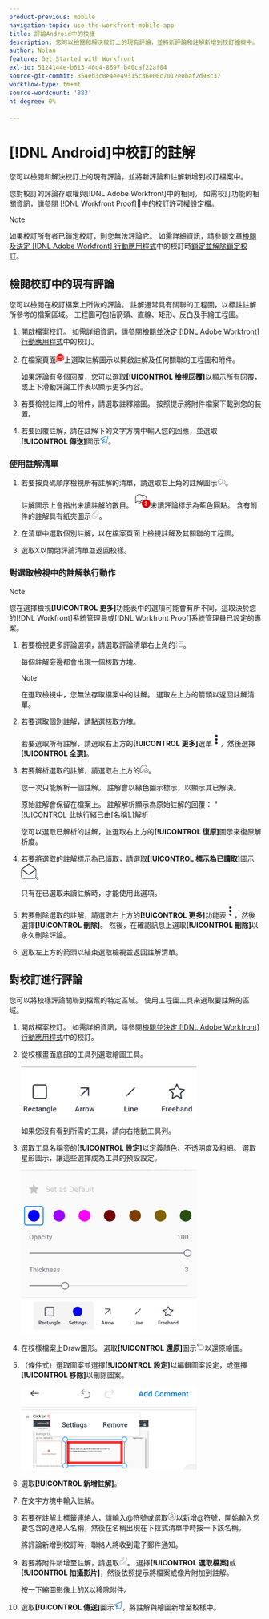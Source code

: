 ```yaml
---
product-previous: mobile
navigation-topic: use-the-workfront-mobile-app
title: 評論Android中的校樣
description: 您可以檢閱和解決校訂上的現有評論，並將新評論和註解新增到校訂檔案中。
author: Nolan
feature: Get Started with Workfront
exl-id: 5124144e-b613-46c4-8697-b40caf22af04
source-git-commit: 854eb3c0e4ee49315c36e00c7012e0baf2d98c37
workflow-type: tm+mt
source-wordcount: '883'
ht-degree: 0%

---
```


# [!DNL Android]中校訂的註解

您可以檢閱和解決校訂上的現有評論，並將新評論和註解新增到校訂檔案中。

您對校訂的評論存取權與[!DNL Adobe Workfront]中的相同。 如需校訂功能的相關資訊，請參閱 [!DNL Workfront Proof][&#128279;](../../../workfront-proof/wp-acct-admin/account-settings/proof-perm-profiles-in-wp.md)中的校訂許可權設定檔。

>[!NOTE]
>
>如果校訂所有者已鎖定校訂，則您無法評論它。 如需詳細資訊，請參閱文章[檢閱及決定 [!DNL Adobe Workfront] 行動應用程式](../../../workfront-basics/mobile-apps/using-the-workfront-mobile-app/work-with-proofs-in-mobile-app.md)中的校訂時[鎖定並解除鎖定校訂](../../../workfront-basics/mobile-apps/using-the-workfront-mobile-app/work-with-proofs-in-mobile-app.md#lock)。

## 檢閱校訂中的現有評論

您可以檢閱在校訂檔案上所做的評論。 註解通常具有關聯的工程圖，以標註註解所參考的檔案區域。 工程圖可包括箭頭、直線、矩形、反白及手繪工程圖。

1. 開啟檔案校訂。 如需詳細資訊，請參閱[檢閱並決定 [!DNL Adobe Workfront] 行動應用程式](../../../workfront-basics/mobile-apps/using-the-workfront-mobile-app/work-with-proofs-in-mobile-app.md)中的校訂。
1. 在檔案頁面![上選取註解圖示，在檔案](assets/mobile-comment-icon-on-proofdoc-30x34.png)上選取註解圖示以開啟註解及任何關聯的工程圖和附件。

   如果評論有多個回覆，您可以選取&#x200B;**[!UICONTROL 檢視回覆]**&#x200B;以顯示所有回覆，或上下滑動評論工作表以顯示更多內容。

1. 若要檢視註釋上的附件，請選取註釋縮圖。 按照提示將附件檔案下載到您的裝置。
1. 若要回覆註解，請在註解下的文字方塊中輸入您的回應，並選取&#x200B;**[!UICONTROL 傳送]**&#x200B;圖示![傳送圖示](assets/mobile-send-icon-25x26.png)。

### 使用註解清單

1. 若要按頁碼順序檢視所有註解的清單，請選取右上角的註解圖示![註解圖示](assets/mobile-comment-icon-30x25.png)。

   註解圖示上會指出未讀註解的數目。 ![清單中的未讀評論數](assets/mobile-unread-comments-icon-30x27.png)未讀評論標示為藍色圓點。 含有附件的註解具有紙夾圖示![[!UICONTROL 附件]圖示](assets/mobile-paper-clip-icon.png)。

1. 在清單中選取個別註解，以在檔案頁面上檢視註解及其關聯的工程圖。
1. 選取X以關閉評論清單並返回校樣。

### 對選取檢視中的註解執行動作

>[!NOTE]
>
>您在選擇檢視&#x200B;**[!UICONTROL 更多]**&#x200B;功能表中的選項可能會有所不同，這取決於您的[!DNL Workfront]系統管理員或[!DNL Workfront Proof]系統管理員已設定的專案。

1. 若要檢視更多評論選項，請選取評論清單右上角的![[!UICONTROL 評論清單]圖示](assets/mobile-listofcommentsicon-30x27.png)。

   每個註解旁邊都會出現一個核取方塊。

   >[!NOTE]
   >
   >在選取檢視中，您無法存取檔案中的註解。 選取左上方的箭頭以返回註解清單。

1. 若要選取個別註解，請點選核取方塊。

   若要選取所有註解，請選取右上方的&#x200B;**[!UICONTROL 更多]**&#x200B;選單![更多](assets/mobile-verticalmoremenu-20x33.png)，然後選擇&#x200B;**[!UICONTROL 全選]**。

1. 若要解析選取的註解，請選取右上方的![[!UICONTROL 解析註解]圖示](assets/mobile-resolvecomment-icon-30x30.png)。

   您一次只能解析一個註解。 註解會以綠色圖示標示，以顯示其已解決。

   原始註解會保留在檔案上。 註解解析顯示為原始註解的回覆： &quot;[!UICONTROL 此執行緒已由[名稱].]解析

   您可以選取已解析的註解，並選取右上方的&#x200B;**[!UICONTROL 復原]**&#x200B;圖示來復原解析度。

1. 若要將選取的註解標示為已讀取，請選取&#x200B;**[!UICONTROL 標示為已讀取]**&#x200B;圖示![標示為已讀取](assets/mobile-markread-icon-30x31.png)。

   只有在已選取未讀註解時，才能使用此選項。

1. 若要刪除選取的註解，請選取右上方的&#x200B;**[!UICONTROL 更多]**&#x200B;功能表![更多](assets/mobile-verticalmoremenu-20x33.png)，然後選擇&#x200B;**[!UICONTROL 刪除]**。 然後，在確認訊息上選取&#x200B;**[!UICONTROL 刪除]**&#x200B;以永久刪除評論。
1. 選取左上方的箭頭以結束選取檢視並返回註解清單。

## 對校訂進行評論

您可以將校樣評論關聯到檔案的特定區域。 使用工程圖工具來選取要註解的區域。

1. 開啟檔案校訂。 如需詳細資訊，請參閱[檢閱並決定 [!DNL Adobe Workfront] 行動應用程式](../../../workfront-basics/mobile-apps/using-the-workfront-mobile-app/work-with-proofs-in-mobile-app.md)中的校訂。
1. 從校樣畫面底部的工具列選取繪圖工具。

   ![校訂評論工具列](assets/android-proof-comment-toolbar-350x102.png)

   如果您沒有看到所需的工具，請向右捲動工具列。

1. 選取工具名稱旁的&#x200B;**[!UICONTROL 設定]**&#x200B;以定義顏色、不透明度及粗細。 選取星形圖示，讓這些選擇成為工具的預設設定。

   ![繪圖工具設定](assets/android-drawingtoolsettings-350x328.png)

1. 在校樣檔案上Draw圖形。 選取&#x200B;**[!UICONTROL 還原]**&#x200B;圖示![還原](assets/android-undo-icon-30x31.png)以還原繪圖。
1. （條件式）選取圖案並選擇&#x200B;**[!UICONTROL 設定]**&#x200B;以編輯圖案設定，或選擇&#x200B;**[!UICONTROL 移除]**&#x200B;以刪除圖案。

   ![繪圖功能表](assets/android-drawing-settingsremove-350x166.png)

1. 選取&#x200B;**[!UICONTROL 新增註解]**。
1. 在文字方塊中輸入註解。
1. 若要在註解上標籤連絡人，請輸入@符號或選取![[!UICONTROL 標籤連絡人]](assets/mobile-tag-user-icon.png)以新增@符號，開始輸入您要包含的連絡人名稱，然後在名稱出現在下拉式清單中時按一下該名稱。

   將評論新增到校訂時，聯絡人將收到電子郵件通知。

1. 若要將附件新增至註解，請選取![[!UICONTROL 附件]圖示](assets/mobile-paper-clip-icon.png)。 選擇&#x200B;**[!UICONTROL 選取檔案]**&#x200B;或&#x200B;**[!UICONTROL 拍攝影片]**，然後依照提示將檔案或像片附加到註解。

   按一下縮圖影像上的X以移除附件。

1. 選取&#x200B;**[!UICONTROL 傳送]**&#x200B;圖示![傳送圖示](assets/mobile-send-icon-25x26.png)，將註解與繪圖新增至校樣中。

